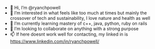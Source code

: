 - 👋 Hi, I’m @ryanchpowell
- 👀 I’m interested in what feels like too much at times but mainly the crossover of tech and sustainability, I love nature and health as well
- 🌱 I’m currently learning mastery of c++, java, python, ruby on rails
- 💞️ I’m looking to collaborate on anything with a strong purpose
- 📫 If here doesnt work well for contacting, my linked in is https://www.linkedin.com/in/ryanchpowell/

<!---
ryanchpowell/ryanchpowell is a ✨ special ✨ repository because its `README.md` (this file) appears on your GitHub profile.
You can click the Preview link to take a look at your changes.
--->
